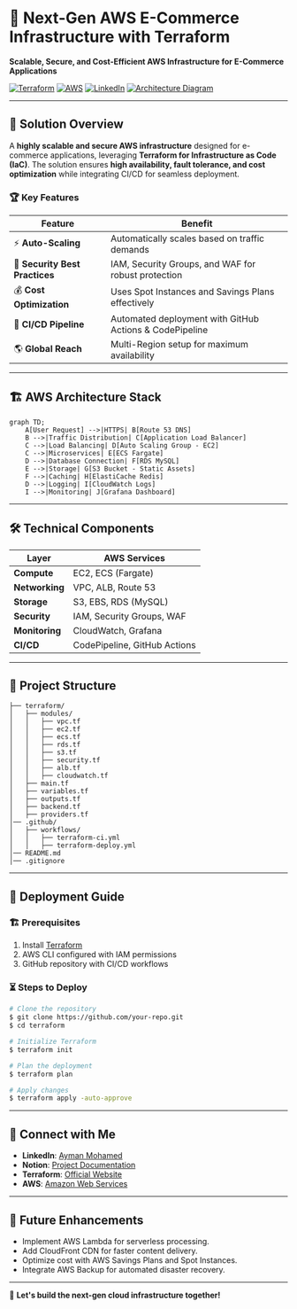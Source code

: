 # 🚀 Next-Gen AWS E-Commerce Infrastructure with Terraform

**Scalable, Secure, and Cost-Efficient AWS Infrastructure for E-Commerce Applications**

[![Terraform](https://img.shields.io/badge/Terraform-1.5+-blue?logo=terraform)](https://www.terraform.io/)
[![AWS](https://img.shields.io/badge/AWS-Cloud_Infra-orange?logo=amazonaws)](https://aws.amazon.com/)
[![LinkedIn](https://img.shields.io/badge/Connect-Ayman_Mohamed-blue?logo=linkedin)](https://www.linkedin.com/in/ayman-mohamed1043/)
[![Architecture Diagram](https://img.shields.io/badge/ARCHITECTURE_DIAGRAM-View_on_Notion-9cf?style=for-the-badge&logo=notion)](https://www.notion.so/Next-Gen-AWS-E-Commerce-Infrastructure-with-Terraform-CI-CD-Scalable-Secure-Cost-Efficient-189d1728bdbc803fa47be55f0b5cf110)

---

## 🌟 Solution Overview
A **highly scalable and secure AWS infrastructure** designed for e-commerce applications, leveraging **Terraform for Infrastructure as Code (IaC)**. The solution ensures **high availability, fault tolerance, and cost optimization** while integrating CI/CD for seamless deployment.

### 🏆 Key Features
| Feature | Benefit |
|---------|---------|
| ⚡ **Auto-Scaling** | Automatically scales based on traffic demands |
| 🔐 **Security Best Practices** | IAM, Security Groups, and WAF for robust protection |
| 💰 **Cost Optimization** | Uses Spot Instances and Savings Plans effectively |
| 🔄 **CI/CD Pipeline** | Automated deployment with GitHub Actions & CodePipeline |
| 🌎 **Global Reach** | Multi-Region setup for maximum availability |

---

## 🏗️ AWS Architecture Stack
```mermaid
graph TD;
    A[User Request] -->|HTTPS| B[Route 53 DNS]
    B -->|Traffic Distribution| C[Application Load Balancer]
    C -->|Load Balancing| D[Auto Scaling Group - EC2]
    C -->|Microservices| E[ECS Fargate]
    D -->|Database Connection| F[RDS MySQL]
    E -->|Storage| G[S3 Bucket - Static Assets]
    F -->|Caching| H[ElastiCache Redis]
    D -->|Logging| I[CloudWatch Logs]
    I -->|Monitoring| J[Grafana Dashboard]
```

---

## 🛠️ Technical Components
| Layer | AWS Services |
|--------|----------------------|
| **Compute** | EC2, ECS (Fargate) |
| **Networking** | VPC, ALB, Route 53 |
| **Storage** | S3, EBS, RDS (MySQL) |
| **Security** | IAM, Security Groups, WAF |
| **Monitoring** | CloudWatch, Grafana |
| **CI/CD** | CodePipeline, GitHub Actions |

---

## 📂 Project Structure
```
├── terraform/
│   ├── modules/
│   │   ├── vpc.tf
│   │   ├── ec2.tf
│   │   ├── ecs.tf
│   │   ├── rds.tf
│   │   ├── s3.tf
│   │   ├── security.tf
│   │   ├── alb.tf
│   │   ├── cloudwatch.tf
│   ├── main.tf
│   ├── variables.tf
│   ├── outputs.tf
│   ├── backend.tf
│   ├── providers.tf
│── .github/
│   ├── workflows/
│   │   ├── terraform-ci.yml
│   │   ├── terraform-deploy.yml
│── README.md
│── .gitignore
```

---

## 🚀 Deployment Guide

### 🏗️ Prerequisites
1. Install [Terraform](https://www.terraform.io/downloads.html)
2. AWS CLI configured with IAM permissions
3. GitHub repository with CI/CD workflows

### ⏳ Steps to Deploy
```sh
# Clone the repository
$ git clone https://github.com/your-repo.git
$ cd terraform

# Initialize Terraform
$ terraform init

# Plan the deployment
$ terraform plan

# Apply changes
$ terraform apply -auto-approve
```

---

## 🤝 Connect with Me
- **LinkedIn**: [Ayman Mohamed](https://www.linkedin.com/in/ayman-mohamed1043/)
- **Notion**: [Project Documentation](https://www.notion.so/Next-Gen-AWS-E-Commerce-Infrastructure-with-Terraform-CI-CD-Scalable-Secure-Cost-Efficient-189d1728bdbc803fa47be55f0b5cf110)
- **Terraform**: [Official Website](https://www.terraform.io/)
- **AWS**: [Amazon Web Services](https://aws.amazon.com/)

---

## 🎯 Future Enhancements
- Implement AWS Lambda for serverless processing.
- Add CloudFront CDN for faster content delivery.
- Optimize cost with AWS Savings Plans and Spot Instances.
- Integrate AWS Backup for automated disaster recovery.

---

🚀 **Let's build the next-gen cloud infrastructure together!**

